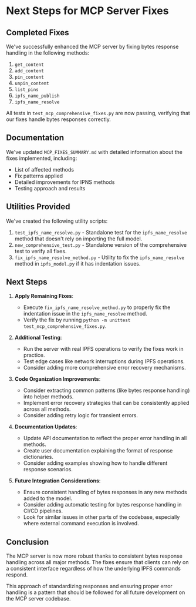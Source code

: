 # Next Steps for MCP Server Fixes

## Completed Fixes

We've successfully enhanced the MCP server by fixing bytes response handling in the following methods:

1. `get_content`
2. `add_content`
3. `pin_content`
4. `unpin_content`
5. `list_pins`
6. `ipfs_name_publish`
7. `ipfs_name_resolve`

All tests in `test_mcp_comprehensive_fixes.py` are now passing, verifying that our fixes handle bytes responses correctly.

## Documentation

We've updated `MCP_FIXES_SUMMARY.md` with detailed information about the fixes implemented, including:
- List of affected methods
- Fix patterns applied
- Detailed improvements for IPNS methods
- Testing approach and results

## Utilities Provided

We've created the following utility scripts:

1. `test_ipfs_name_resolve.py` - Standalone test for the `ipfs_name_resolve` method that doesn't rely on importing the full model.
2. `new_comprehensive_test.py` - Standalone version of the comprehensive test to verify all fixes.
3. `fix_ipfs_name_resolve_method.py` - Utility to fix the `ipfs_name_resolve` method in `ipfs_model.py` if it has indentation issues.

## Next Steps

1. **Apply Remaining Fixes**:
   - Execute `fix_ipfs_name_resolve_method.py` to properly fix the indentation issue in the `ipfs_name_resolve` method.
   - Verify the fix by running `python -m unittest test_mcp_comprehensive_fixes.py`.

2. **Additional Testing**:
   - Run the server with real IPFS operations to verify the fixes work in practice.
   - Test edge cases like network interruptions during IPFS operations.
   - Consider adding more comprehensive error recovery mechanisms.

3. **Code Organization Improvements**:
   - Consider extracting common patterns (like bytes response handling) into helper methods.
   - Implement error recovery strategies that can be consistently applied across all methods.
   - Consider adding retry logic for transient errors.

4. **Documentation Updates**:
   - Update API documentation to reflect the proper error handling in all methods.
   - Create user documentation explaining the format of response dictionaries.
   - Consider adding examples showing how to handle different response scenarios.

5. **Future Integration Considerations**:
   - Ensure consistent handling of bytes responses in any new methods added to the model.
   - Consider adding automatic testing for bytes response handling in CI/CD pipelines.
   - Look for similar issues in other parts of the codebase, especially where external command execution is involved.

## Conclusion

The MCP server is now more robust thanks to consistent bytes response handling across all major methods. The fixes ensure that clients can rely on a consistent interface regardless of how the underlying IPFS commands respond.

This approach of standardizing responses and ensuring proper error handling is a pattern that should be followed for all future development on the MCP server codebase.